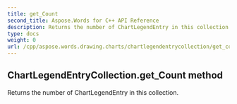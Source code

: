 ```yaml
---
title: get_Count
second_title: Aspose.Words for C++ API Reference
description: Returns the number of ChartLegendEntry in this collection. 
type: docs
weight: 0
url: /cpp/aspose.words.drawing.charts/chartlegendentrycollection/get_count/
---
```

## ChartLegendEntryCollection.get_Count method


Returns the number of ChartLegendEntry in this collection. 

